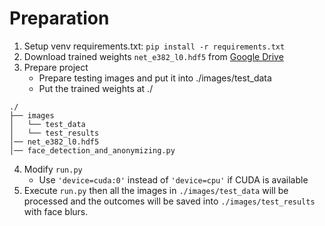 # Preparation

1. Setup venv requirements.txt: `pip install -r requirements.txt`
2. Download trained weights `net_e382_l0.hdf5` from [Google Drive](https://drive.google.com/file/d/182JeC23uO6DJKDbAlD3f4hP6Lsib4CpX/view?usp=share_link)
3. Prepare project  
   * Prepare testing images and put it into ./images/test_data 
   * Put the trained weights at ./
```
./
├── images
│   └── test_data
│   └── test_results
│── net_e382_l0.hdf5
│── face_detection_and_anonymizing.py
```
4. Modify `run.py` 
   * Use `'device=cuda:0'` instead of `'device=cpu'` if CUDA is available 
5. Execute `run.py` then all the images in `./images/test_data` will be processed and the outcomes will be saved into `./images/test_results` with face blurs.
